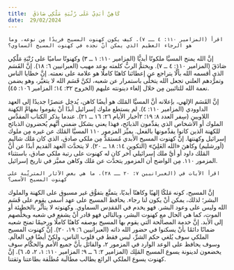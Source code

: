 ```yaml
---
title:  كَاهِنٌ أبَدِيّ عَلَى رُتْبَةِ مَلْكِي صَادَقَ
date:  29/02/2024
---
```


`اقرأ (المزامير ١١٠: ٤ ــ ٧). كيف يكون كهنوت المسيح فريدًا مِن نوعه، وما هو الرجاء العظيم الذي يمكن أنْ نجده في كهنوت المسيح السماوي؟`

إنَّ الله يمنح المسيَّا ملكوتًا أبديًّا (المزامير ١١٠: ١ ــ ٣) وكهنوتًا ساميًا على رُتْبَةِ مَلْكِي صَادَقَ (المزامير ١١٠: ٤ ــ ٧). ويختمُّ الربُّ كلمته بوعد مهيب (العبرانيين ٦: ١٨). إنَّ القَسَم الذي أقسمه الله بألَّا يتراجع عن إعطائنا كاهنًا كاملًا هو علامة على نعمته. إنَّ خطايا الناس وتمرُّدهم العلني تجعل الله يتخلَّى باستمرار عن شعبه، لكنَّ قَسَم الله لا يتغيَّر، وهو يضمن نعمة الله للتائبين مِن خلال إلغاء دينونته عليهم (الخروج ٣٢: ١٤؛ المزامير ١٠٦: ٤٥).

إنَّ القَسَم الإلهي، بإعلانه أنَّ المسيَّا المَلك هو أيضًا كاهن، يُدخِل عنصرًا جديدًا إلى العهد الداوودي (المزامير ١١٠: ٤). لم يستطع ملوك إسرائيل أبدًا أنْ يقوموا بمهامَّ الكهنة اللاويين (سِفر العدد ٨: ١٩؛ ٢أخبار الأيام ٢٦: ١٦ ــ ٢١). عندما يذكر الكتاب المقدَّس الملوك أو الأشخاص الذي يقدِّمون الذبائح، فهذا يعني بشكل ضمني أنَّهم يُحضرون الذبائح للكهنة الذين كانوا يقدِّمونها بالفعل. يميِّز المزمور ١١٠ المسيَّا المَلك عن غيره مِن ملوك إسرائيل وكهنتها. إنَّ كهنوت المسيح الأبدي مُستمَدٌّ مِن ملكي صادق، الذي كان مَلك شاليم (أورشليم) وكاهنَ «الله العَلِيّ» (التكوين ١٤: ١٨ ــ ٢٠). لا يتحدَّث العهد القديم أبدًا عن أنَّ المَلك داود أو أيَّ ملك إسرائيلي آخر كان له كهنوت على رتبة ملكي صادق، باستثناء المزمور ١١٠. مِن الواضح أن المزمور يتحدَّث عن مَلك وكاهن مميَّز في تاريخ إسرائيل.

`اقرأ الآيات في (العبرانيين ٧: ٢٠ ــ ٢٨). ما هي بعض الآثار المترتِّبة على كهنوت المسيح الأسمى؟`

إنَّ المسيح، كونه مَلكًا إلهيًا وكاهنًا أبديًا، يتمتَّع بتفوُّق غير مسبوق على الكهنة والملوك البشر؛ لذلك، يمكن أنْ يكون لنا رجاء. يحافظ المسيح على عهد أسمى يقوم على قَسَم الله وليس على وعود البشر. فهو يخدم في المَقدِس السماوي. وكهنوته لا يتأثَّر بالخطيئة أو الموت، كما هي الحال مع كهنوت البشر، وبالتالي فهو قادر أنْ يشفع في شعبه ويخلِّصهم إلى الأبد. إنَّ خدمة المصالحة التي يقوم بها المسيح بوصفه كاهنًا كاملًا ورحيمًا تمنح شعبه ضمانًا دائمًا بأنْ يسكنوا في حضور الله ذاته (العبرانيين ٦: ١٩، ٢٠). إنَّ كهنوت المسيح الملكي سوف يُلغي حكم الشرِّ، ليس فقط في قلوب الناس، ولكنْ أيضًا في العالَم. وسوف يحافظ على الوعد الوارد في المزمور ٢، والقائل بأنَّ جميع الأمم والحكَّام سوف يخضعون لدينونة يسوع المسيح المَلِك (المزامير ٢: ٦ ــ ٩؛ المزامير ١١٠: ١، ٢، ٥، ٦). إنَّ كهنوت يسوع الملكي الرائع يطالب مطالَبة مُطلَقة بطاعتنا وثقتنا.